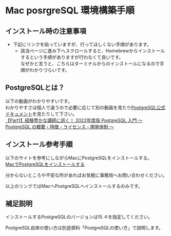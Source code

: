 # Mac posrgreSQL 環境構築手順

## インストール時の注意事項

- 下記にリンクを貼っていますが、行ってほしくない手順があります。
    - 該当ページに進み下へスクロールすると、Homebrewからインストールするという手順がありますが行わなくて良いです。  
    なぜかと言うと、こちらはターミナルからのインストールになるので手順がわかりづらいです。

## PostgreSQLとは？

以下の動画がわかりやすいです。  
わかりやすさは個人で違うので必要に応じて別の動画を見たり[PostgreSQL公式ドキュメント](https://www.postgresql.jp/document/)を見たりして下さい。  
[【Part1】経験豊かな講師に訊く！ 2022年度版 PostgreSQL 入門 ～ PostgreSQL の概要・特徴・ライセンス・開発体制 ～](https://www.youtube.com/watch?v=u28vgPSKhTU&t=711s)

## インストール参考手順

以下のサイトを参考にしながらMacにPostgreSQLをインストールする。   
[MacでPostgreSQLをインストールする](https://zenn.dev/eguchi244_dev/articles/sql-postresql-install-20230620)

分からないところや不安な所があればお気軽に事務局へお問い合わせください。
 
以上のリンクではMacへPostgreSQLへインストールするのみです。

## 補足説明

インストールするPostgreSQLのバージョンは15.４を指定してください。

PostgreSQL自体の使い方は別途資料「PostgreSQLの使い方」で説明します。 
